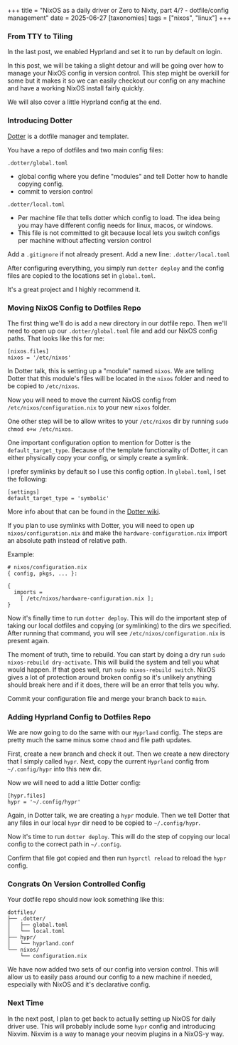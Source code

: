 +++
title = "NixOS as a daily driver or Zero to Nixty, part 4/? - dotfile/config management"
date = 2025-06-27
[taxonomies]
tags = ["nixos", "linux"]
+++

### From TTY to Tiling

In the last post, we enabled Hyprland and set it to run by default on login.

In this post, we will be taking a slight detour and will be going over how to
manage your NixOS config in version control. This step might be overkill for
some but it makes it so we can easily checkout our config on any machine and
have a working NixOS install fairly quickly.

We will also cover a little Hyprland config at the end.

### Introducing Dotter

[Dotter](https://github.com/SuperCuber/dotter) is a dotfile manager and templater.

You have a repo of dotfiles and two main config files:

`.dotter/global.toml`
  - global config where you define "modules" and tell Dotter how to handle
    copying config.
  - commit to version control

`.dotter/local.toml`
  - Per machine file that tells dotter which config to load. The idea being
  you may have different config needs for linux, macos, or windows.
  - This file is not committed to git because local lets you switch configs
  per machine without affecting version control

Add a `.gitignore` if not already present.
Add a new line:
`.dotter/local.toml`

After configuring everything, you simply run `dotter deploy` and the config
files are copied to the locations set in `global.toml`.

It's a great project and I highly recommend it.

### Moving NixOS Config to Dotfiles Repo

The first thing we'll do is add a new directory in our dotfile repo. Then
we'll need to open up our `.dotter/global.toml` file and add our NixOS config
paths. That looks like this for me:

```
[nixos.files]
nixos = '/etc/nixos'
```

In Dotter talk, this is setting up a "module" named `nixos`. We are telling Dotter
that this module's files will be located in the `nixos` folder and need to be
copied to `/etc/nixos`.

Now you will need to move the current NixOS config from
`/etc/nixos/configuration.nix` to your new `nixos` folder.

One other step will be to allow writes to your `/etc/nixos` dir by running
`sudo chmod o+w /etc/nixos`.

One important configuration option to mention for Dotter is the
`default_target_type`. Because of the template functionality of Dotter,
it can either physically copy your config, or simply create a symlink.

I prefer symlinks by default so I use this config option. In `global.toml`, I
set the following:

```
[settings]
default_target_type = 'symbolic'
```

More info about that can be found in the [Dotter wiki](https://github.com/SuperCuber/dotter/wiki/5.-Built%E2%80%90ins,-Helpers,-and-Settings#settings).

If you plan to use symlinks with Dotter, you will need to open up
`nixos/configuration.nix` and make the `hardware-configuration.nix` import
an absolute path instead of relative path.

Example:

```
# nixos/configuration.nix
{ config, pkgs, ... }:

{
  imports =
    [ /etc/nixos/hardware-configuration.nix ];
}
```

Now it's finally time to run `dotter deploy`. This will do the important step
of taking our local dotfiles and copying (or symlinking) to the dirs we
specified. After running that command, you will see
`/etc/nixos/configuration.nix` is present again.

The moment of truth, time to rebuild. You can start by doing a dry run
`sudo nixos-rebuild dry-activate`. This will build the system and tell you what
would happen. If that goes well, run `sudo nixos-rebuild switch`. NixOS gives a lot
of protection around broken config so it's unlikely anything should break here
and if it does, there will be an error that tells you why.

Commit your configuration file and merge your branch back to `main`.

### Adding Hyprland Config to Dotfiles Repo

We are now going to do the same with our `Hyprland` config. The steps are pretty
much the same minus some `chmod` and file path updates.

First, create a new branch and check it out. Then we create a new directory that
I simply called `hypr`. Next, copy the current `Hyprland` config from
`~/.config/hypr` into this new dir.

Now we will need to add a little Dotter config:
```
[hypr.files]
hypr = '~/.config/hypr'
```

Again, in Dotter talk, we are creating a `hypr` module. Then we tell Dotter that
any files in our local `hypr` dir need to be copied to `~/.config/hypr`.

Now it's time to run `dotter deploy`. This will do the step of copying our
local config to the correct path in `~/.config`.

Confirm that file got copied and then run `hyprctl reload` to reload the `hypr`
config.

### Congrats On Version Controlled Config

Your dotfile repo should now look something like this:

```
dotfiles/
├── .dotter/
│   ├── global.toml
│   └── local.toml
├── hypr/
│   └── hyprland.conf
└── nixos/
    └── configuration.nix
```

We have now added two sets of our config into version control. This will allow
us to easily pass around our config to a new machine if needed, especially with
NixOS and it's declarative config.

### Next Time

In the next post, I plan to get back to actually setting up NixOS for daily driver
use. This will probably include some `hypr` config and introducing Nixvim. Nixvim
is a way to manage your neovim plugins in a NixOS-y way.
